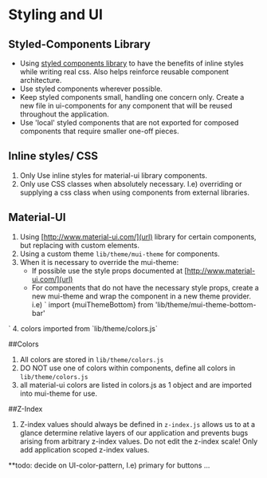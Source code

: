 # Styling and UI

## Styled-Components Library
- Using [styled components library](https://www.styled-components.com) to have
the benefits of inline styles while writing real css. Also helps reinforce reusable
component architecture.
- Use styled components wherever possible.
- Keep styled components small, handling one concern only. Create a new file in
ui-components for any component that will be reused throughout the application.
- Use 'local' styled components that are not exported for composed components that
require smaller one-off pieces.

## Inline styles/ CSS
1. Only Use inline styles for material-ui library components.
2. Only use CSS classes when absolutely necessary. I.e) overriding or supplying
a css class when using components from external libraries.

## Material-UI
1. Using [http://www.material-ui.com/](url) library for certain components, but
replacing with custom elements.
2. Using a custom theme `lib/theme/mui-theme` for components.
3. When it is necessary to override the mui-theme:
    - If possible use the style props documented at [http://www.material-ui.com/](url)
    - For components that
do not have the necessary style props, create a new mui-theme and
wrap the component in a new theme provider. i.e)
`
import {muiThemeBottom} from 'lib/theme/mui-theme-bottom-bar'
<MuiThemeProvider muiTheme={muiThemeBottom}>
  <BottomNavigationItem>
</MuiThemeProvider>`
4. colors imported from `lib/theme/colors.js`

##Colors
1. All colors are stored in `lib/theme/colors.js`
2. DO NOT use one of colors within components, define all colors in
`lib/theme/colors.js`
3. all material-ui colors are listed in colors.js as 1 object and are imported
into mui-theme for use.

##Z-Index
1. Z-index values should always be defined in `z-index.js`
allows us to at a glance determine relative layers of our application and
prevents bugs arising from arbitrary z-index values. Do not edit the z-index
scale! Only add application scoped z-index values.

**todo: decide on UI-color-pattern, I.e) primary for buttons ...
